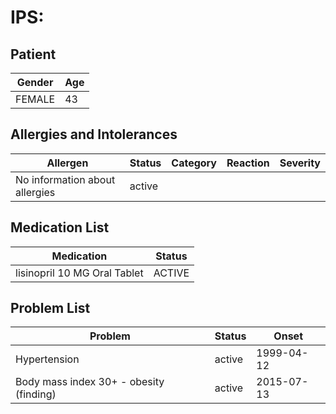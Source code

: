 # IPS:

## Patient

|Gender|Age|
|---|---|
|FEMALE|43|

## Allergies and Intolerances

|Allergen|Status|Category|Reaction|Severity|
|---|---|---|---|---|
|No information about allergies|active||||

## Medication List

|Medication|Status|
|---|---|
|lisinopril 10 MG Oral Tablet|ACTIVE|

## Problem List

|Problem|Status|Onset|
|---|---|---|
|Hypertension|active|1999-04-12|
|Body mass index 30+ - obesity (finding)|active|2015-07-13|
